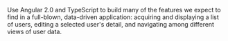 Use Angular 2.0 and TypeScript to build many of the features we expect to find in a full-blown, data-driven application: acquiring and displaying a list of users, editing a selected user's detail, and navigating among different views of user data.
